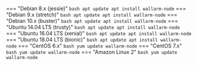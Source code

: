 === "Debian 8.x (jessie)"
    ``` bash
    apt update
    apt install wallarm-node
    ```
=== "Debian 9.x (stretch)"
    ``` bash
    apt update
    apt install wallarm-node
    ```
=== "Debian 10.x (buster)"
    ``` bash
    apt update
    apt install wallarm-node
    ```
=== "Ubuntu 14.04 LTS (trusty)"
    ``` bash
    apt update
    apt install wallarm-node
    ```
=== "Ubuntu 16.04 LTS (xenial)"
    ``` bash
    apt update
    apt install wallarm-node
    ```
=== "Ubuntu 18.04 LTS (bionic)"
    ``` bash
    apt update
    apt install wallarm-node
    ```
=== "CentOS 6.x"
    ``` bash
    yum update wallarm-node
    ```
=== "CentOS 7.x"
    ``` bash
    yum update wallarm-node
    ```
=== "Amazon Linux 2"
    ``` bash
    yum update wallarm-node
    ```
